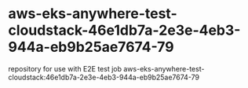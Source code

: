 # aws-eks-anywhere-test-cloudstack-46e1db7a-2e3e-4eb3-944a-eb9b25ae7674-79
repository for use with E2E test job aws-eks-anywhere-test-cloudstack:46e1db7a-2e3e-4eb3-944a-eb9b25ae7674-79
